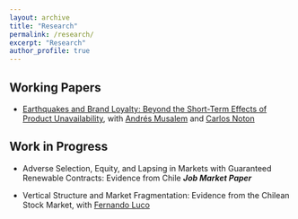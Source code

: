 ```yaml
---
layout: archive
title: "Research"
permalink: /research/
excerpt: "Research"
author_profile: true
---
```


## Working Papers

- [Earthquakes and Brand Loyalty: Beyond the Short-Term Effects of Product Unavailability](https://papers.ssrn.com/sol3/papers.cfm?abstract_id=3325923), with [Andrés Musalem](http://www.dii.uchile.cl/~amusalem/) and [Carlos Noton](http://www.dii.uchile.cl/~cnoton/)

## Work in Progress

- Adverse Selection, Equity, and Lapsing in Markets with Guaranteed Renewable Contracts: Evidence from Chile ***Job Market Paper***

- Vertical Structure and Market Fragmentation: Evidence from the Chilean Stock Market, with [Fernando Luco](https://sites.google.com/site/flucoe/)

<!-- - Strategic Switching Behavior in Health Insurance Markets, with [Fabián Duarte](http://econ.uchile.cl/es/academico/fabduarte)
 -->
